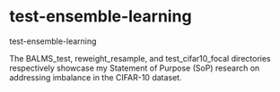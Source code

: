 # test-ensemble-learning
 test-ensemble-learning

The BALMS_test, reweight_resample, and test_cifar10_focal directories respectively showcase my Statement of Purpose (SoP) research on addressing imbalance in the CIFAR-10 dataset.
